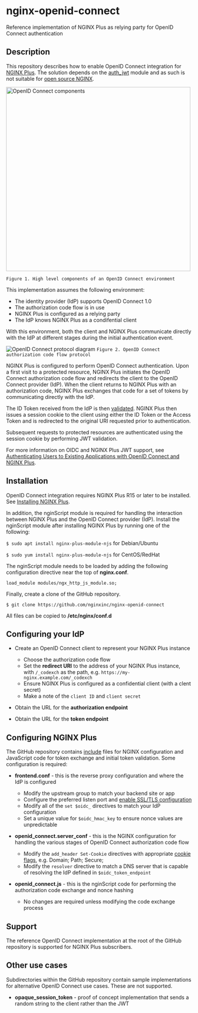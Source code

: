 # nginx-openid-connect

Reference implementation of NGINX Plus as relying party for OpenID Connect authentication

## Description

This repository describes how to enable OpenID Connect integration for [NGINX Plus](https://www.nginx.com/products/nginx/). The solution depends on the [auth_jwt](http://nginx.org/en/docs/http/ngx_http_auth_jwt_module.html) module and as such is not suitable for [open source NGINX](http://www.nginx.org/en).

<img src=https://www.nginx.com/wp-content/uploads/2018/04/dia-LC-2018-03-30-OpenID-Connect-authorization-code-flow-NGINX-800x426-03.svg alt="OpenID Connect components" width=500>

`Figure 1. High level components of an OpenID Connect environment`

This implementation assumes the following environment:

  * The identity provider (IdP) supports OpenID Connect 1.0
  * The authorization code flow is in use
  * NGINX Plus is configured as a relying party
  * The IdP knows NGINX Plus as a condifential client

With this environment, both the client and NGINX Plus communicate directly with the IdP at different stages during the initial authentication event.

![OpenID Connect protocol diagram](https://www.nginx.com/wp-content/uploads/2018/04/dia-LC-2018-03-30-OpenID-Connect-authentication-code-flow-detailed-800x840-03.svg)
`Figure 2. OpenID Connect authorization code flow protocol`

NGINX Plus is configured to perform OpenID Connect authentication. Upon a first visit to a protected resource, NGINX Plus initiates the OpenID Connect authorization code flow and redirects the client to the OpenID Connect provider (IdP). When the client returns to NGINX Plus with an authorization code, NGINX Plus exchanges that code for a set of tokens by communicating directly with the IdP.

The ID Token received from the IdP is then [validated](https://openid.net/specs/openid-connect-core-1_0.html#IDTokenValidation). NGINX Plus then issues a session cookie to the client using either the ID Token or the Access Token and is redirected to the original URI requested prior to authentication.

Subsequent requests to protected resources are authenticated using the session cookie by performing JWT validation.
 
For more information on OIDC and NGINX Plus JWT support, see [Authenticating Users to Existing Applications with OpenID Connect and NGINX Plus](https://www.nginx.com/blog/authenticating-users-existing-applications-openid-connect-nginx-plus/).

## Installation

OpenID Connect integration requires NGINX Plus R15 or later to be installed. See [Installing NGINX Plus](https://docs.nginx.com/nginx/admin-guide/installing-nginx/installing-nginx-plus/).

In addition, the nginScript module is required for handling the interaction between NGINX Plus and the OpenID Connect provider (IdP). Install the nginScript module after installing NGINX Plus by running one of the following:

`$ sudo apt install nginx-plus-module-njs` for Debian/Ubuntu

`$ sudo yum install nginx-plus-module-njs` for CentOS/RedHat

The nginScript module needs to be loaded by adding the following configuration directive near the top of **nginx.conf**.

```nginx
load_module modules/ngx_http_js_module.so;
```

Finally, create a clone of the GitHub repository.

`$ git clone https://github.com/nginxinc/nginx-openid-connect`

All files can be copied to **/etc/nginx/conf.d**

## Configuring your IdP

  * Create an OpenID Connect client to represent your NGINX Plus instance
    * Choose the authorization code flow
    * Set the **redirect URI** to the address of your NGINX Plus instance, with `/_codexch` as the path, e.g. `https://my-nginx.example.com/_codexch`
    * Ensure NGINX Plus is configured as a confidential client (with a clent secret)
    * Make a note of the `client ID` and `client secret`
    
  * Obtain the URL for the **authorization endpoint**
  
  * Obtain the URL for the **token endpoint**

## Configuring NGINX Plus

The GitHub repository contains [include](http://nginx.org/en/docs/ngx_core_module.html#include) files for NGINX configuration and JavaScript code for token exchange and initial token validation. Some configuration is required:

  * **frontend.conf** - this is the reverse proxy configuration and where the IdP is configured
    * Modify the upstream group to match your backend site or app
    * Configure the preferred listen port and [enable SSL/TLS configuration](https://docs.nginx.com/nginx/admin-guide/security-controls/terminating-ssl-http/)
    * Modify all of the `set $oidc_` directives to match your IdP configuration
    * Set a unique value for `$oidc_hmac_key` to ensure nonce values are unpredictable

  * **openid_connect.server_conf** - this is the NGINX configuration for handling the various stages of OpenID Connect authorization code flow
    * Modify the `add_header Set-Cookie` directives with appropriate [cookie flags](https://en.wikipedia.org/wiki/HTTP_cookie#Terminology), e.g. Domain; Path; Secure;
    * Modify the `resolver` directive to match a DNS server that is capable of resolving the IdP defined in `$oidc_token_endpoint`

  * **openid_connect.js** - this is the nginScript code for performing the authorization code exchange and nonce hashing
    * No changes are required unless modifying the code exchange process

## Support

The reference OpenID Connect implementation at the root of the GitHub repository is supported for NGINX Plus subscribers.

## Other use cases

Subdirectories within the GitHub repository contain sample implementations for alternative OpenID Connect use cases. These are not supported.

  * **opaque_session_token** - proof of concept implementation that sends a random string to the client rather than the JWT
